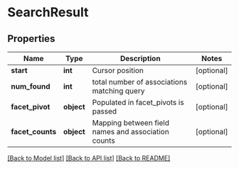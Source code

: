 # SearchResult

## Properties
Name | Type | Description | Notes
------------ | ------------- | ------------- | -------------
**start** | **int** | Cursor position | [optional] 
**num_found** | **int** | total number of associations matching query | [optional] 
**facet_pivot** | **object** | Populated in facet_pivots is passed | [optional] 
**facet_counts** | **object** | Mapping between field names and association counts | [optional] 

[[Back to Model list]](../README.md#documentation-for-models) [[Back to API list]](../README.md#documentation-for-api-endpoints) [[Back to README]](../README.md)


